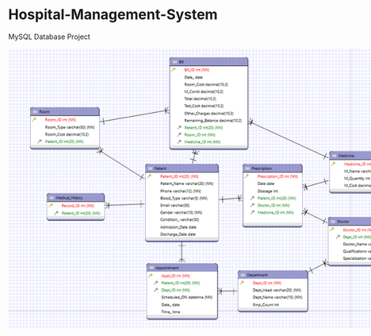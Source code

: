 # Hospital-Management-System
MySQL Database Project

<img
src="HMS\src\images\HMS.png"
  alt="Alt text"
  title="Optional title"
  style="display: inline-block; margin: 0 auto; max-width: 900px">